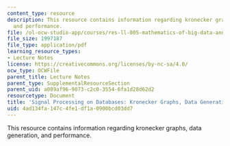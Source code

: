 ```yaml
---
content_type: resource
description: This resource contains information regarding kronecker graphs, data generation,
  and performance.
file: /ol-ocw-studio-app/courses/res-ll-005-mathematics-of-big-data-and-machine-learning-january-iap-2020/4ad134fa147c4fe1df1a0900bcd03dd7_MITRES_LL_005F12_Lec8.pdf
file_size: 1997187
file_type: application/pdf
learning_resource_types:
- Lecture Notes
license: https://creativecommons.org/licenses/by-nc-sa/4.0/
ocw_type: OCWFile
parent_title: Lecture Notes
parent_type: SupplementalResourceSection
parent_uid: a089af96-9073-c2c0-3554-6fa1d28d62d2
resourcetype: Document
title: 'Signal Processing on Databases: Kronecker Graphs, Data Generation, and Performance'
uid: 4ad134fa-147c-4fe1-df1a-0900bcd03dd7
---
```

This resource contains information regarding kronecker graphs, data generation, and performance.